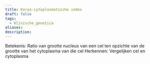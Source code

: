 ```yaml
---
title: Karyo-cytoplasmatische index
draft: false
tags:
  - Klinische_genetica
aliases: 
description:
---
```



Betekenis: Ratio van grootte nucleus van een cel ten opzichte van de grootte van het cytoplasma van die cel
Herkennen: Vergelijken cel en cytoplasma